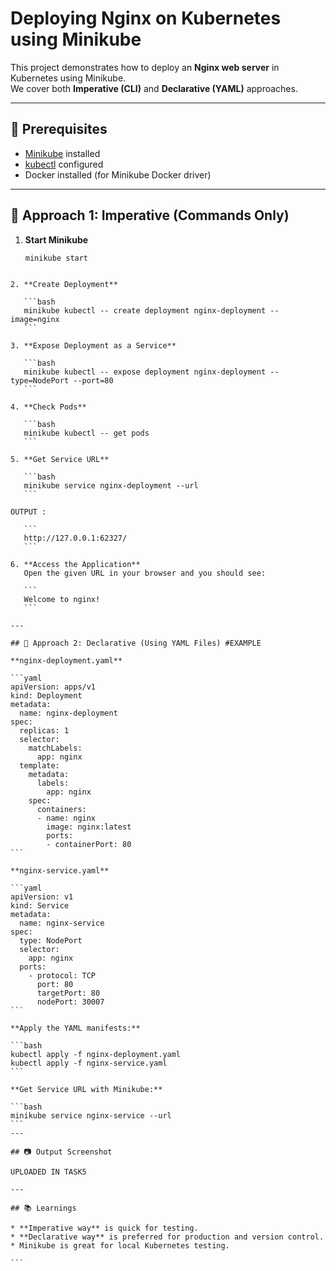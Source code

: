 

# Deploying Nginx on Kubernetes using Minikube

This project demonstrates how to deploy an **Nginx web server** in Kubernetes using Minikube.  
We cover both **Imperative (CLI)** and **Declarative (YAML)** approaches.

---

## 📌 Prerequisites
- [Minikube](https://minikube.sigs.k8s.io/docs/start/) installed
- [kubectl](https://kubernetes.io/docs/tasks/tools/) configured
- Docker installed (for Minikube Docker driver)

---

## 🚀 Approach 1: Imperative (Commands Only)

1. **Start Minikube**
   ```bash
   minikube start
````

2. **Create Deployment**

   ```bash
   minikube kubectl -- create deployment nginx-deployment --image=nginx
   ```

3. **Expose Deployment as a Service**

   ```bash
   minikube kubectl -- expose deployment nginx-deployment --type=NodePort --port=80
   ```

4. **Check Pods**

   ```bash
   minikube kubectl -- get pods
   ```

5. **Get Service URL**

   ```bash
   minikube service nginx-deployment --url
   ```

OUTPUT :

   ```
   http://127.0.0.1:62327/
   ```

6. **Access the Application**
   Open the given URL in your browser and you should see:

   ```
   Welcome to nginx!
   ```

---

## 📜 Approach 2: Declarative (Using YAML Files) #EXAMPLE

**nginx-deployment.yaml**

```yaml
apiVersion: apps/v1
kind: Deployment
metadata:
  name: nginx-deployment
spec:
  replicas: 1
  selector:
    matchLabels:
      app: nginx
  template:
    metadata:
      labels:
        app: nginx
    spec:
      containers:
      - name: nginx
        image: nginx:latest
        ports:
        - containerPort: 80
```

**nginx-service.yaml**

```yaml
apiVersion: v1
kind: Service
metadata:
  name: nginx-service
spec:
  type: NodePort
  selector:
    app: nginx
  ports:
    - protocol: TCP
      port: 80
      targetPort: 80
      nodePort: 30007
```

**Apply the YAML manifests:**

```bash
kubectl apply -f nginx-deployment.yaml
kubectl apply -f nginx-service.yaml
```

**Get Service URL with Minikube:**

```bash
minikube service nginx-service --url
```
---

## 📷 Output Screenshot

UPLOADED IN TASK5

---

## 📚 Learnings

* **Imperative way** is quick for testing.
* **Declarative way** is preferred for production and version control.
* Minikube is great for local Kubernetes testing.

```
